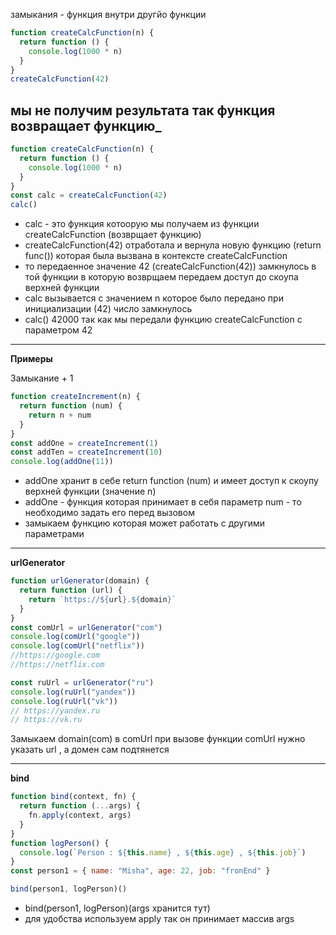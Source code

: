 замыкания - функция внутри другйо функции

```javascript
function createCalcFunction(n) {
  return function () {
    console.log(1000 * n)
  }
}
createCalcFunction(42)
```

## мы не получим результата так функция возвращает функцию\_

```javascript
function createCalcFunction(n) {
  return function () {
    console.log(1000 * n)
  }
}
const calc = createCalcFunction(42)
calc()
```

- calc - это функция котоорую мы получаем из функции createCalcFunction (возврщает функцию)
- createCalcFunction(42) отработала и вернула новую функцию (return func()) которая была вызвана в контексте createCalcFunction
- то передаенное значение 42 (createCalcFunction(42)) замкнулось в той функции в которую возврщаем передаем доступ до скоупа верхней функции
- calc вызывается с значением n которое было передано при инициализации (42) число замкнулось
- calc() 42000 так как мы передали функцию createCalcFunction с параметром 42

---

**Примеры**

Замыкание + 1

```javascript
function createIncrement(n) {
  return function (num) {
    return n + num
  }
}
const addOne = createIncrement(1)
const addTen = createIncrement(10)
console.log(addOne(11))
```

- addOne хранит в себе return function (num) и имеет доступ к скоупу верхней функции (значение n)
- addOne - функция которая принимает в себя параметр num - то необходимо задать его перед вызовом
- замыкаем функцию которая может работать с другими параметрами

---

**urlGenerator**

```javascript
function urlGenerator(domain) {
  return function (url) {
    return `https://${url}.${domain}`
  }
}
const comUrl = urlGenerator("com")
console.log(comUrl("google"))
console.log(comUrl("netflix"))
//https://google.com
//https://netflix.com

const ruUrl = urlGenerator("ru")
console.log(ruUrl("yandex"))
console.log(ruUrl("vk"))
// https://yandex.ru
// https://vk.ru
```

Замыкаем domain(com) в comUrl при вызове функции comUrl нужно указать url , а домен сам подтянется

---

**bind**

```javascript
function bind(context, fn) {
  return function (...args) {
    fn.apply(context, args)
  }
}
function logPerson() {
  console.log(`Person : ${this.name} , ${this.age} , ${this.job}`)
}
const person1 = { name: "Misha", age: 22, job: "fronEnd" }

bind(person1, logPerson)()
```

- bind(person1, logPerson)(args хранится тут)
- для удобства используем apply так он принимает массив args
